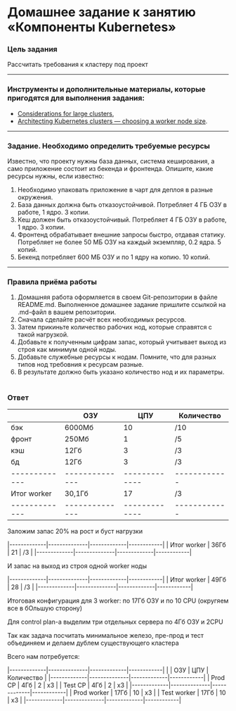 # Домашнее задание к занятию «Компоненты Kubernetes»

### Цель задания

Рассчитать требования к кластеру под проект

------

### Инструменты и дополнительные материалы, которые пригодятся для выполнения задания:

- [Considerations for large clusters](https://kubernetes.io/docs/setup/best-practices/cluster-large/),
- [Architecting Kubernetes clusters — choosing a worker node size](https://learnk8s.io/kubernetes-node-size).

------

### Задание. Необходимо определить требуемые ресурсы
Известно, что проекту нужны база данных, система кеширования, а само приложение состоит из бекенда и фронтенда. Опишите, какие ресурсы нужны, если известно:

1. Необходимо упаковать приложение в чарт для деплоя в разные окружения. 
2. База данных должна быть отказоустойчивой. Потребляет 4 ГБ ОЗУ в работе, 1 ядро. 3 копии. 
3. Кеш должен быть отказоустойчивый. Потребляет 4 ГБ ОЗУ в работе, 1 ядро. 3 копии. 
4. Фронтенд обрабатывает внешние запросы быстро, отдавая статику. Потребляет не более 50 МБ ОЗУ на каждый экземпляр, 0.2 ядра. 5 копий. 
5. Бекенд потребляет 600 МБ ОЗУ и по 1 ядру на копию. 10 копий.

----

### Правила приёма работы

1. Домашняя работа оформляется в своем Git-репозитории в файле README.md. Выполненное домашнее задание пришлите ссылкой на .md-файл в вашем репозитории.
2. Сначала сделайте расчёт всех необходимых ресурсов.
3. Затем прикиньте количество рабочих нод, которые справятся с такой нагрузкой.
4. Добавьте к полученным цифрам запас, который учитывает выход из строя как минимум одной ноды. 
5. Добавьте служебные ресурсы к нодам. Помните, что для разных типов нод требовния к ресурсам разные. 
6. В результате должно быть указано количество нод и их параметры.

#
### Ответ 

|             |     ОЗУ      |     ЦПУ     | Количество |
|-------------|--------------|-------------|------------|
| бэк         | 6000Мб       | 10          | /10        |
| фронт       | 250Мб        | 1           | /5         |
| кэш         | 12Гб         | 3           | /3         |
| бд          | 12Гб         | 3           | /3         |
|-------------|--------------|-------------|------------|
| Итог worker | 30,1Гб       | 17          | /3         |
|-------------|--------------|-------------|------------|

Заложим запас 20% на рост и буст нагрузки

|-------------|--------------|-------------|------------|
| Итог worker | 36Гб         | 21          | /3         |
|-------------|--------------|-------------|------------|

И запас на выход из строя одной worker ноды

|-------------|--------------|-------------|------------|
| Итог worker | 49Гб         | 28          | /3         |
|-------------|--------------|-------------|------------|

Итоговая конфигурация для 3 worker: по 17Гб ОЗУ и по 10 CPU (округяем все в бОльшую сторону)

Для control plan-a выделим три отдельных сервера по 4Гб ОЗУ и 2CPU

Так как задача посчитать минимальное железо, пре-прод и тест объединяем и делаем дублем существующего кластера

Всего нам потребуется:

|-------------|--------------|-------------|------------|
|             |     ОЗУ      |     ЦПУ     | Количество |
|-------------|--------------|-------------|------------|
| Prod CP     | 4Гб          | 2           | x3         |
| Test CP     | 4Гб          | 2           | x3         |
|-------------|--------------|-------------|------------|
| Prod worker | 17Гб         | 10          | x3         |
| Test worker | 17Гб         | 10          | x3         |
|-------------|--------------|-------------|------------|
